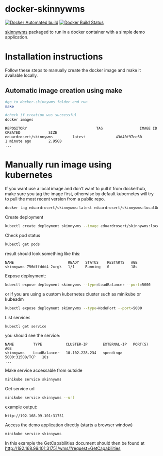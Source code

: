 # docker-skinnywms
[![Docker Automated build](https://img.shields.io/docker/cloud/automated/eduardrosert/skinnywms.svg)](https://hub.docker.com/r/eduardrosert/skinnywms)
[![Docker Build Status](https://img.shields.io/docker/cloud/build/eduardrosert/skinnywms.svg)](https://hub.docker.com/r/eduardrosert/skinnywms)

[skinnywms](https://github.com/ecmwf/skinnywms) packaged to run in a docker container with a simple demo application.

# Installation instructions
Follow these steps to manually create the docker image and make it available locally.

## Automatic image creation using make
```bash
#go to docker-skinnywms folder and run
make

#check if creation was successful
docker images
```
```
REPOSITORY                                TAG                 IMAGE ID            CREATED             SIZE
eduardrosert/skinnywms         latest              43d40f97ce60        1 minute ago        2.95GB
...
```

# Manually run image using kubernetes
If you want use a local image and don't want to pull it from dockerhub, make sure you tag the image first, otherwise by default kubernetes will try to pull the most recent version from a public repo.
```bash
docker tag eduardrosert/skinnywms:latest eduardrosert/skinnywms:localOnly
```

Create deployment
```bash
kubectl create deployment skinnywms --image eduardrosert/skinnywms:localOnly
```
Check pod status
```bash
kubectl get pods
```
result should look something like this:
```
NAME                         READY   STATUS    RESTARTS   AGE
skinnywms-756dffddd4-2xrgk   1/1     Running   0          18s
```

Expose deployment:
```bash
kubectl expose deployment skinnywms --type=LoadBalancer --port=5000
```
or if you are using a custom kubernetes cluster such as minikube or kubeadm
```bash
kubectl expose deployment skinnywms --type=NodePort --port=5000
```

List services
```bash
kubectl get service
```
you should see the service:
```
NAME         TYPE           CLUSTER-IP       EXTERNAL-IP   PORT(S)          AGE
skinnywms    LoadBalancer   10.102.228.234   <pending>     5000:31508/TCP   10s
...
```

Make service accessable from outside
```bash
minikube service skinnywms
```

Get service url
```bash
minikube service skinnywms --url
```
example output:
```
http://192.168.99.101:31751
```

Access the demo application directly (starts a browser window)
```bash
minikube service skinnywms
```
In this example the GetCapabilities document should then be found at http://192.168.99.101:31751/wms/?request=GetCapabilities
